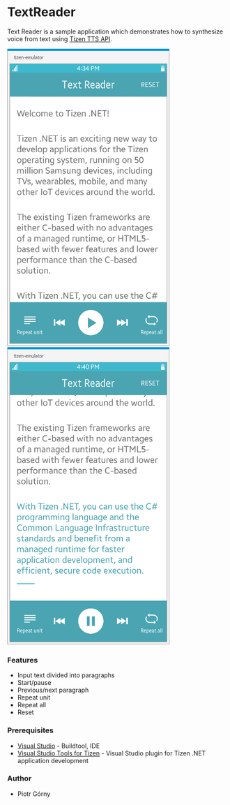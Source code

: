# TextReader
Text Reader is a sample application which demonstrates how to synthesize voice
from text using [Tizen TTS API](https://developer.tizen.org/dev-guide/csapi/api/Tizen.Uix.Tts.html).

![Main page](./Screenshots/screenshot_1.png)
![Main page - reading state](./Screenshots/screenshot_2.png)

### Features
* Input text divided into paragraphs
* Start/pause
* Previous/next paragraph
* Repeat unit
* Repeat all
* Reset

### Prerequisites

* [Visual Studio](https://www.visualstudio.com/) - Buildtool, IDE
* [Visual Studio Tools for Tizen](https://developer.tizen.org/development/visual-studio-tools-tizen/installing-visual-studio-tools-tizen) - Visual Studio plugin for Tizen .NET application development

### Author
* Piotr Górny

